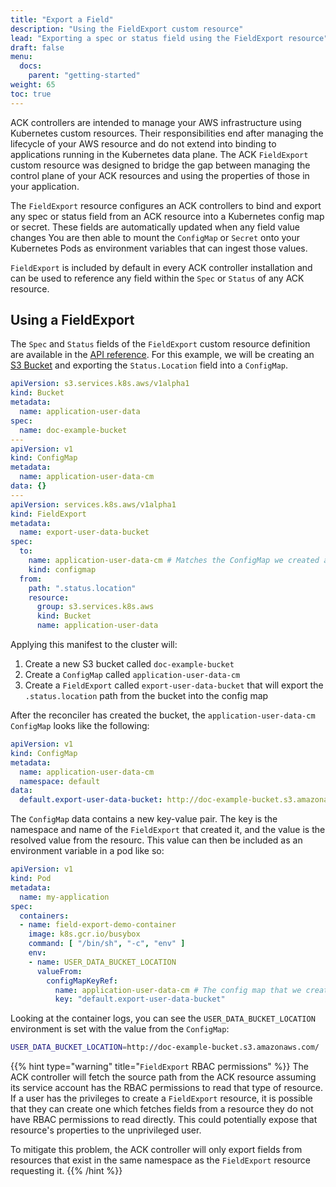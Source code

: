 ```yaml
---
title: "Export a Field"
description: "Using the FieldExport custom resource"
lead: "Exporting a spec or status field using the FieldExport resource"
draft: false
menu:
  docs:
    parent: "getting-started"
weight: 65
toc: true
---
```


ACK controllers are intended to manage your AWS infrastructure using Kubernetes
custom resources. Their responsibilities end after managing the lifecycle of
your AWS resource and do not extend into binding to applications running in the
Kubernetes data plane. The ACK `FieldExport` custom resource was designed to
bridge the gap between managing the control plane of your ACK resources and
using the properties of those in your application.

The `FieldExport` resource configures an ACK
controllers to bind and export any spec or status field from an ACK resource
into a Kubernetes config map or secret. These fields are automatically updated
when any field value changes You are then able to mount the `ConfigMap`
or `Secret` onto your Kubernetes Pods as environment variables that can ingest
those values.

`FieldExport` is included by default in every ACK controller installation and
can be used to reference any field within the `Spec` or `Status` of any ACK
resource.

## Using a FieldExport

The `Spec` and `Status` fields of the `FieldExport` custom resource definition
are available in the [API reference][spec-reference]. For this example, we will
be creating an [S3 Bucket][bucket-spec] and exporting the `Status.Location`
field into a `ConfigMap`.

```yaml
apiVersion: s3.services.k8s.aws/v1alpha1
kind: Bucket
metadata:
  name: application-user-data
spec:
  name: doc-example-bucket
---
apiVersion: v1
kind: ConfigMap
metadata:
  name: application-user-data-cm
data: {}
---
apiVersion: services.k8s.aws/v1alpha1
kind: FieldExport
metadata:
  name: export-user-data-bucket
spec:  
  to:
    name: application-user-data-cm # Matches the ConfigMap we created above
    kind: configmap
  from:
    path: ".status.location"
    resource:
      group: s3.services.k8s.aws
      kind: Bucket
      name: application-user-data
```

Applying this manifest to the cluster will:
1. Create a new S3 bucket called `doc-example-bucket`
1. Create a `ConfigMap` called `application-user-data-cm`
1. Create a `FieldExport` called `export-user-data-bucket` that will export the
   `.status.location` path from the bucket into the config map

After the reconciler has created the bucket, the `application-user-data-cm`
`ConfigMap` looks like the following:
```yaml
apiVersion: v1
kind: ConfigMap
metadata:
  name: application-user-data-cm
  namespace: default
data:
  default.export-user-data-bucket: http://doc-example-bucket.s3.amazonaws.com/
```

The `ConfigMap` data contains a new key-value pair. The key is the namespace and
name of the `FieldExport` that created it, and the value is the resolved value
from the resourc. This value can then be included as an environment variable in
a pod like so:

```yaml
apiVersion: v1
kind: Pod
metadata:
  name: my-application
spec:
  containers:
  - name: field-export-demo-container
    image: k8s.gcr.io/busybox
    command: [ "/bin/sh", "-c", "env" ]
    env:
    - name: USER_DATA_BUCKET_LOCATION
      valueFrom:
        configMapKeyRef:
          name: application-user-data-cm # The config map that we created earlier
          key: "default.export-user-data-bucket"
```

Looking at the container logs, you can see the `USER_DATA_BUCKET_LOCATION`
environment is set with the value from the `ConfigMap`:
```bash
USER_DATA_BUCKET_LOCATION=http://doc-example-bucket.s3.amazonaws.com/
```

{{% hint type="warning" title="`FieldExport` RBAC permissions" %}}
The ACK controller will fetch the source path from the ACK resource assuming
its service account has the RBAC permissions to read that type of resource. If a
user has the privileges to create a `FieldExport` resource, it is possible that
they can create one which fetches fields from a resource they do not have RBAC
permissions to read directly. This could potentially expose that resource's
properties to the unprivileged user.

To mitigate this problem, the ACK controller will only export fields from
resources that exist in the same namespace as the `FieldExport` resource
requesting it. {{% /hint %}}

[spec-reference]: ../../../reference/common/v1alpha1/fieldexport/
[bucket-spec]: ../../../reference/s3/v1alpha1/fieldexport/bucket/#spec